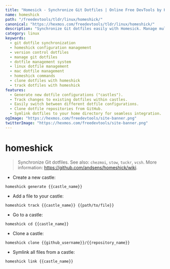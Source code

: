 ```yaml
---
title: "Homesick - Synchronize Git Dotfiles | Online Free DevTools by Hexmos"
name: homeshick
path: "/freedevtools/tldr/linux/homeshick/"
canonical: "https://hexmos.com/freedevtools/tldr/linux/homeshick/"
description: "Synchronize Git dotfiles easily with Homesick. Manage multiple configurations and streamline your workflow. Free online tool, no registration required."
category: linux
keywords:
  - git dotfile synchronization
  - homeshick configuration management
  - version control dotfiles
  - manage git dotfiles
  - dotfile management system
  - linux dotfile management
  - mac dotfile management
  - homeshick commands
  - clone dotfiles with homeshick
  - track dotfiles with homeshick
features:
  - Generate new dotfile configurations ("castles").
  - Track changes to existing dotfiles within castles.
  - Easily switch between different dotfile configurations.
  - Clone dotfile repositories from GitHub.
  - Symlink dotfiles to your home directory for seamless integration.
ogImage: "https://hexmos.com/freedevtools/site-banner.png"
twitterImage: "https://hexmos.com/freedevtools/site-banner.png"
---
```


# homeshick

> Synchronize Git dotfiles.
> See also: `chezmoi`, `stow`, `tuckr`, `vcsh`.
> More information: <https://github.com/andsens/homeshick/wiki>.

- Create a new castle:

`homeshick generate {{castle_name}}`

- Add a file to your castle:

`homeshick track {{castle_name}} {{path/to/file}}`

- Go to a castle:

`homeshick cd {{castle_name}}`

- Clone a castle:

`homeshick clone {{github_username}}/{{repository_name}}`

- Symlink all files from a castle:

`homeshick link {{castle_name}}`
